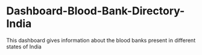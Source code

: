 # Dashboard-Blood-Bank-Directory-India
This dashboard gives information about the blood banks present in different states of India

